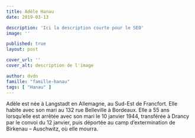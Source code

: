 ```yaml
---
title: Adèle Hanau
date: 2019-03-13

description: 'Ici la description courte pour le SEO'
image: ''

published: true
layout: post

cover_url: ''
cover_alt: description de l'image

author: dvdn
famille: "famille-hanau"
tags: [ "Hanau" ]
---
```


Adèle est née à Langstadt en Allemagne, au Sud-Est de Francfort. Elle habite avec son mari au 132 rue Belleville  à Bordeaux. Elle a 55 ans lorsqu’elle est arrêtée avec son mari le 10 janvier 1944, transférée à Drancy par le convoi du 12 janvier, puis déportée au camp d’extermination de Birkenau – Auschwitz, où elle mourra.